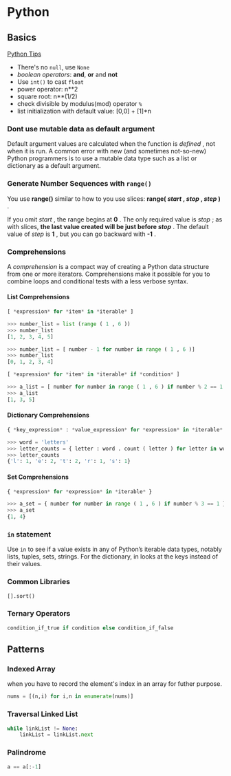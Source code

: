 # Python

## Basics

[Python Tips](http://book.pythontips.com/en/latest/index.html)

- There's no `null`, use `None`
- *boolean operators*: **and**, **or** and **not**
- Use `int()` to cast `float`
- power operator: n**2
- square root: n**(1/2)
- check divisible by modulus(mod) operator `%`
- list initialization with default value: [0,0] + [1]*n

### Dont use mutable data as default argument

Default argument values are calculated when the function is *defined* , not when it is run. A common error with new (and sometimes not-so-new) Python programmers is to use a mutable data type such as a list or dictionary as a default argument.

### Generate Number Sequences with `range()`

You use **range()** similar to how to you use slices: **range( *start* , *stop* , *step* )** .

If you omit *start* , the range begins at **0** . The only required value is *stop* ; as with slices, **the last value created will be just before *stop*** . The default value of *step* is **1** , but you can go backward with **-1** .

### Comprehensions

A *comprehension* is a compact way of creating a Python data structure from one or more iterators. Comprehensions make it possible for you to combine loops and conditional tests with a less verbose syntax.

#### List Comprehensions

```py
[ *expression* for *item* in *iterable* ]
```

```py
>>> number_list = list (range ( 1 , 6 ))
>>> number_list
[1, 2, 3, 4, 5]
```

```py
>>> number_list = [ number - 1 for number in range ( 1 , 6 )]
>>> number_list
[0, 1, 2, 3, 4]
```

```py
[ *expression* for *item* in *iterable* if *condition* ]
```

```py
>>> a_list = [ number for number in range ( 1 , 6 ) if number % 2 == 1 ]
>>> a_list
[1, 3, 5]
```

#### Dictionary Comprehensions

```py
{ *key_expression* : *value_expression* for *expression* in *iterable* }
```

```py
>>> word = 'letters'
>>> letter_counts = { letter : word . count ( letter ) for letter in word }
>>> letter_counts
{'l': 1, 'e': 2, 't': 2, 'r': 1, 's': 1}
```

#### Set Comprehensions

```py
{ *expression* for *expression* in *iterable* }
```

```py
>>> a_set = { number for number in range ( 1 , 6 ) if number % 3 == 1 }
>>> a_set
{1, 4}
```

### `in` statement

Use `in` to see if a value exists in any of Python’s iterable data types, notably lists, tuples, sets, strings. For the dictionary, in looks at the keys instead of their values.

### Common Libraries

```py
[].sort()
```

### Ternary Operators

```py
condition_if_true if condition else condition_if_false
```

## Patterns

### Indexed Array

when you have to record the element's index in an array for futher purpose.

```py
nums = [(n,i) for i,n in enumerate(nums)]
```

### Traversal Linked List

```py
while linkList != None:
    linkList = linkList.next
```

### Palindrome

```py
a == a[:-1]
```
